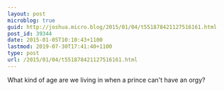 ```yaml
---
layout: post
microblog: true
guid: http://joshua.micro.blog/2015/01/04/t551878421127516161.html
post_id: 39344
date: 2015-01-05T10:10:43+1100
lastmod: 2019-07-30T17:41:40+1100
type: post
url: /2015/01/04/t551878421127516161.html
---
```

What kind of age are we living in when a prince can't have an orgy?
